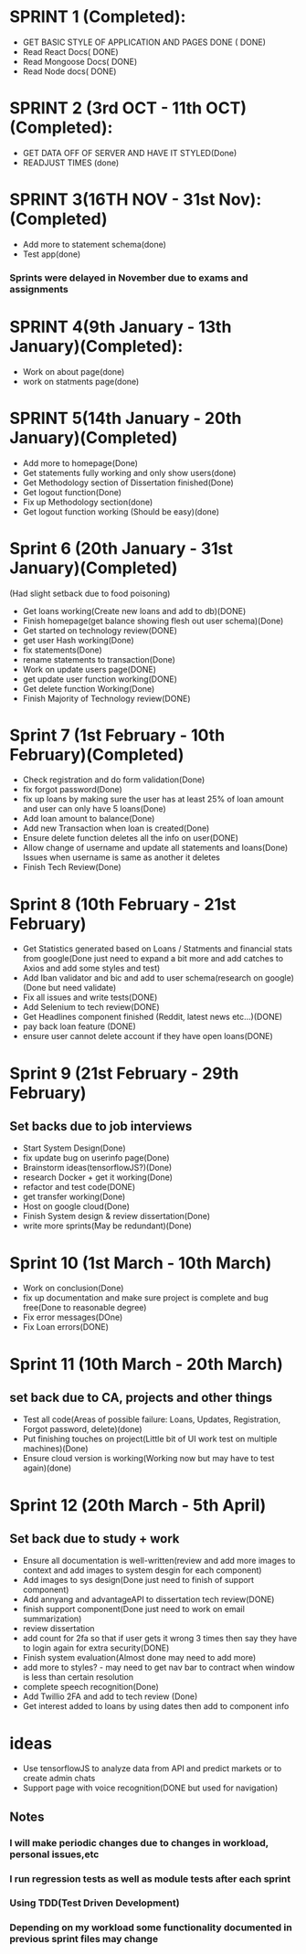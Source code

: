 # SPRINT 1 (Completed):
+ GET BASIC STYLE OF APPLICATION AND PAGES DONE ( DONE)
+ Read React Docs( DONE)
+ Read Mongoose Docs( DONE)
+ Read Node docs( DONE)
# SPRINT 2 (3rd OCT - 11th OCT) (Completed):
+ GET DATA OFF OF SERVER AND HAVE IT STYLED(Done)
+ READJUST TIMES (done)
# SPRINT 3(16TH NOV - 31st Nov):(Completed)
+ Add more to statement schema(done)
+ Test app(done)
### Sprints were delayed in November due to exams and assignments
# SPRINT 4(9th January - 13th January)(Completed):
+ Work on about page(done)
+ work on statments page(done)
# SPRINT 5(14th January - 20th January)(Completed)
+ Add more to homepage(Done)
+ Get statements fully working and only show users(done)
+ Get Methodology section of Dissertation finished(Done)
+ Get logout function(Done)
+ Fix up Methodology section(done)
+ Get logout function working (Should be easy)(done)
# Sprint 6 (20th January - 31st January)(Completed)
(Had slight setback due to food poisoning)
+ Get loans working(Create new loans and add to db)(DONE)
+ Finish homepage(get balance showing flesh out user schema)(Done)
+ Get started on technology review(DONE)
+ get user Hash working(Done)
+ fix statements(Done)
+ rename statements to transaction(Done)
+ Work on update users page(DONE)
+ get update user function working(DONE)
+ Get delete function Working(Done)
+ Finish Majority of Technology review(DONE)
# Sprint 7 (1st February - 10th February)(Completed)
+ Check registration and do form validation(Done)
+ fix forgot password(Done)
+ fix up loans by making sure the user has at least 25% of loan amount and user can only have 5 loans(Done)
+ Add loan amount to balance(Done)
+ Add new Transaction when loan is created(Done)
+ Ensure delete function deletes all the info on user(DONE)
+ Allow change of username and update all statements and loans(Done) Issues when username is same as another it deletes
+ Finish Tech Review(Done)
# Sprint 8 (10th February - 21st February)
+ Get Statistics generated based on Loans / Statments and financial stats from google(Done just need to expand a bit more and add catches to Axios and add some styles and test)
+ Add Iban validator and bic and add to user schema(research on google)(Done but need validate)
+ Fix all issues and write tests(DONE)
+ Add Selenium to tech review(DONE)
+ Get Headlines component finished (Reddit, latest news etc...)(DONE)
+ pay back loan feature (DONE)
+ ensure user cannot delete account if they have open loans(DONE)
# Sprint 9 (21st February - 29th February)
## Set backs due to job interviews
+ Start System Design(Done)
+ fix update bug on userinfo page(Done)
+ Brainstorm ideas(tensorflowJS?)(Done)
+ research Docker + get it working(Done)
+ refactor and test code(DONE)
+ get transfer working(Done)
+ Host on google cloud(Done)
+ Finish System design & review dissertation(Done)
+ write more sprints(May be redundant)(Done)
# Sprint 10 (1st March - 10th March)
+ Work on conclusion(Done)
+ fix up documentation and make sure project is complete and bug free(Done to reasonable degree)
+ Fix error messages(DOne)
+ Fix Loan errors(DONE)
# Sprint 11 (10th March - 20th March)
## set back due to CA, projects and other things
+ Test all code(Areas of possible failure: Loans, Updates, Registration, Forgot password, delete)(done)
+ Put finishing touches on project(Little bit of UI work test on multiple machines)(Done)
+ Ensure cloud version is working(Working now but may have to test again)(done)
# Sprint 12 (20th March - 5th April)
## Set back due to study + work
+ Ensure all documentation is well-written(review and add more images to context and add images to system desgin for each component)
+ Add images to sys design(Done just need to finish of support component)
+ Add annyang and advantageAPI to dissertation tech review(DONE)
+ finish support component(Done just need to work on email summarization)
+ review dissertation
+ add count for 2fa so that if user gets it wrong 3 times then say they have to login again for extra security(DONE)
+ Finish system evaluation(Almost done may need to add more)
+ add more to styles? - may need to get nav bar to contract when window is less than certain resolution
+ complete speech recognition(Done)
+ Add Twillio 2FA and add to tech review (Done)
+ Get interest added to loans by using dates then add to component info
# ideas
+ Use tensorflowJS to analyze data from API and predict markets or to create admin chats
+ Support page with voice recognition(DONE but used for navigation)
## Notes
### I will make periodic changes due to changes in workload, personal issues,etc
### I run regression tests as well as module tests after each sprint
### Using TDD(Test Driven Development)
### Depending on my workload some functionality documented in previous sprint files may change
